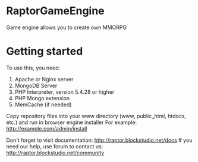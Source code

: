 # RaptorGameEngine
Game engine allows you to create own MMORPG

# Getting started

To use this, you need:

1. Apache or Nginx server
2. MongoDB Server
3. PHP Interpreter, version 5.4.28 or higher
4. PHP Mongo extension 
5. MemCache (if needed)

Copy repository files into your www directory (www, public_html, htdocs, etc.) and run in browser engine installer
For example: http://example.com/admin/install

Don't forget to visit documentation: http://raptor.blockstudio.net/docs
If you need our help, use forum to contact us: http://raptor.blockstudio.net/community
